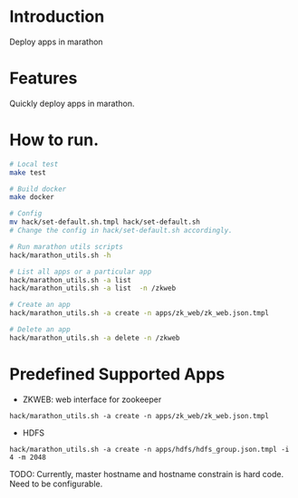 # Introduction

Deploy apps in marathon

# Features

Quickly deploy apps in marathon.

# How to run.


```bash
# Local test
make test

# Build docker
make docker

# Config
mv hack/set-default.sh.tmpl hack/set-default.sh
# Change the config in hack/set-default.sh accordingly.

# Run marathon utils scripts
hack/marathon_utils.sh -h

# List all apps or a particular app
hack/marathon_utils.sh -a list 
hack/marathon_utils.sh -a list  -n /zkweb

# Create an app
hack/marathon_utils.sh -a create -n apps/zk_web/zk_web.json.tmpl

# Delete an app
hack/marathon_utils.sh -a delete -n /zkweb
```

# Predefined Supported Apps

* ZKWEB: web interface for zookeeper

```
hack/marathon_utils.sh -a create -n apps/zk_web/zk_web.json.tmpl
```


* HDFS

```
hack/marathon_utils.sh -a create -n apps/hdfs/hdfs_group.json.tmpl -i 4 -m 2048
```
TODO: Currently, master hostname and hostname constrain is hard code. Need to be configurable.
